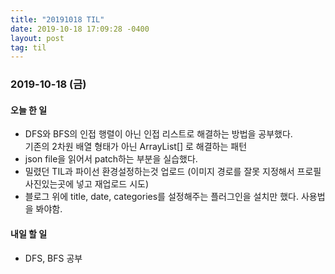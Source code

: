 ```yaml
---
title: "20191018 TIL"
date: 2019-10-18 17:09:28 -0400
layout: post
tag: til
---
```

### 2019-10-18 (금)
#### 오늘 한 일
- DFS와 BFS의 인접 행렬이 아닌 인접 리스트로 해결하는 방법을 공부했다.  
기존의 2차원 배열 형태가 아닌 ArrayList<Interger>[] 로 해결하는 패턴
- json file을 읽어서 patch하는 부분을 실습했다.
- 밀렸던 TIL과 파이선 환경설정하는것 업로드 (이미지 경로를 잘못 지정해서 프로필 사진있는곳에 넣고 재업로드 시도) 
- 블로그 위에 title, date, categories를 설정해주는 플러그인을 설치만 했다. 사용법을 봐야함.


#### 내일 할 일
- DFS, BFS 공부
